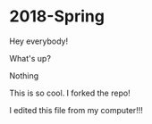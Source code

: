 # 2018-Spring

Hey everybody!

What's up?

Nothing

This is so cool. I forked the repo!

I edited this file from my computer!!!
